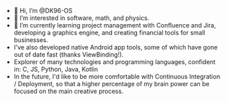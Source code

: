 - 👋 Hi, I’m @DK96-OS
- 👀 I’m interested in software, math, and physics.
- 🌱 I’m currently learning project management with Confluence and Jira, developing a graphics engine, and creating financial tools for small businesses.
- I've also developed native Android app tools, some of which have gone out of date fast (thanks ViewBinding!).
- Explorer of many technologies and programming languages, confident in: C, JS, Python, Java, Kotlin
- In the future, I'd like to be more comfortable with Continuous Integration / Deployment, so that a higher percentage of my brain power can be focused on the main creative process.
